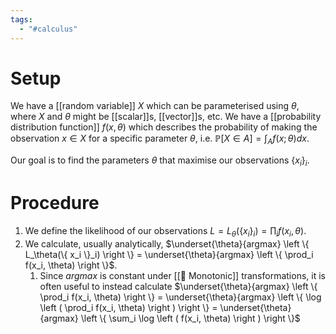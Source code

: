 ```yaml
---
tags:
  - "#calculus"
---
```

# Setup
We have a [[random variable]] $X$ which can be parameterised using $\theta$, where $X$ and $\theta$ might be [[scalar]]s, [[vector]]s, etc. We have a [[probability distribution function]] $f(x, \theta)$ which describes the probability of making the observation $x \in X$ for a specific parameter $\theta$, i.e. $\mathbb{P}[X \in A] = \int_A f(x; \theta) dx$.  

Our goal is to find the parameters $\theta$ that maximise our observations $\{ x_i \}_i$. 

# Procedure
1. We define the likelihood of our observations $L = L_\theta(\{ x_i \}_i) = \prod_i f(x_i, \theta)$.
2. We calculate, usually analytically, $\underset{\theta}{argmax} \left \{ L_\theta(\{ x_i \}_i) \right \} = \underset{\theta}{argmax} \left \{ \prod_i f(x_i, \theta) \right \}$.
	1. Since $argmax$ is constant under [[📘 Monotonic]] transformations, it is often useful to instead calculate $\underset{\theta}{argmax} \left \{ \prod_i f(x_i, \theta) \right \} = \underset{\theta}{argmax} \left \{ \log \left ( \prod_i f(x_i, \theta) \right ) \right \} = \underset{\theta}{argmax} \left \{ \sum_i \log \left ( f(x_i, \theta) \right ) \right \}$ 